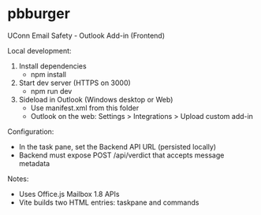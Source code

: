 # pbburger

UConn Email Safety - Outlook Add-in (Frontend)

Local development:

1. Install dependencies
   - npm install
2. Start dev server (HTTPS on 3000)
   - npm run dev
3. Sideload in Outlook (Windows desktop or Web)
   - Use manifest.xml from this folder
   - Outlook on the web: Settings > Integrations > Upload custom add-in

Configuration:
- In the task pane, set the Backend API URL (persisted locally)
- Backend must expose POST /api/verdict that accepts message metadata

Notes:
- Uses Office.js Mailbox 1.8 APIs
- Vite builds two HTML entries: taskpane and commands
